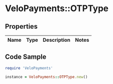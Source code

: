 # VeloPayments::OTPType

## Properties

Name | Type | Description | Notes
------------ | ------------- | ------------- | -------------

## Code Sample

```ruby
require 'VeloPayments'

instance = VeloPayments::OTPType.new()
```


